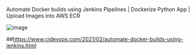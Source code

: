 Automate Docker builds using Jenkins Pipelines | Dockerize Python App | Upload Images into AWS ECR

![image](https://user-images.githubusercontent.com/59709429/123897360-dfb48100-d928-11eb-8331-24c9b77ecc1a.png)


##https://www.cidevops.com/2021/02/automate-docker-builds-using-jenkins.html
